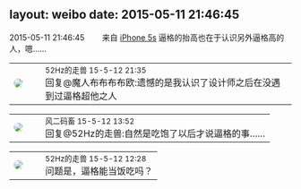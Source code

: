 layout: weibo
date: 2015-05-11 21:46:45
---
<meta name="referrer" content="no-referrer" />

2015-05-11 21:46:45  &nbsp;&nbsp;&nbsp;&nbsp;&nbsp;&nbsp; 来自 <a href="sinaweibo://customweibosource" rel="nofollow">iPhone 5s</a>
逼格的抬高也在于认识另外逼格高的人，嗯…… ​​​

<table style="width: 100%;">
  <tr>
    <td style="width: 40px;"><img style="border-radius:50%" src="https://tva4.sinaimg.cn/crop.0.0.180.180.50/8beaf773jw1e8qgp5bmzyj2050050aa8.jpg?KID=imgbed,tva&Expires=1624466425&ssig=%2Fp7AukOEN9"></td>
    <td colspan="2"><small>52Hz的走兽 15-5-12 21:35</small><br/>回复@魔人布布布布欧:遗憾的是我认识了设计师之后在没遇到过逼格超他之人</td>
  </tr>
</table>

<table style="width: 100%;">
  <tr>
    <td style="width: 40px;"><img style="border-radius:50%" src="https://tva3.sinaimg.cn/crop.0.0.639.639.50/6d2a6003jw8f3idy69w2gj20hs0hrt9g.jpg?KID=imgbed,tva&Expires=1624466425&ssig=DVJDd50X89"></td>
    <td colspan="2"><small>风二码畜 15-5-12 13:52</small><br/>回复@52Hz的走兽:自然是吃饱了以后才说逼格的事……</td>
  </tr>
</table>

<table style="width: 100%;">
  <tr>
    <td style="width: 40px;"><img style="border-radius:50%" src="https://tva4.sinaimg.cn/crop.0.0.180.180.50/8beaf773jw1e8qgp5bmzyj2050050aa8.jpg?KID=imgbed,tva&Expires=1624466425&ssig=%2Fp7AukOEN9"></td>
    <td colspan="2"><small>52Hz的走兽 15-5-12 12:28</small><br/>问题是，逼格能当饭吃吗？</td>
  </tr>
</table>
